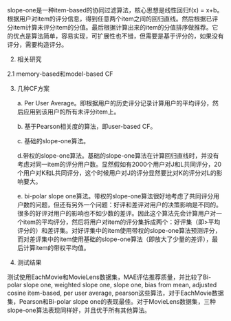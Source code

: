slope-one是一种item-based的协同过滤算法，核心思想是线性回归f(x) = x+b。根据用户对item的评分信息，得到任意两个item之间的回归直线。然后根据已评分item计算未评分item的分值。最后根据计算出来的item的分值排序做推荐。它的优点是算法简单，容易实现，可扩展性也不错，但需要是基于评分的，如果没有评分，需要构造评分。

2. 相关研究

2.1 memory-based和model-based CF

3. 几种CF方案

    a. Per User Average。即根据用户的历史评分记录计算用户的平均评分，然后应用到该用户的所有未评分item上。

    b. 基于Pearson相关度的算法，即user-based CF。

    c. 基础的slope-one算法。

    d.带权的slope-one算法。基础的slope-one算法在计算回归直线时，并没有考虑对同一item的评分用户数。显然假如有2000个用户对J和L共同评分，20个用户对K和L共同评分，这个时候用户对J的评分显然要比对K的评分对L的影响要大。

    e. bi-polar slope one算法。带权的slope-one算法很好地考虑了共同评分用户数的问题，但还有另外一个问题：好评和差评对用户的决策影响是不同的。很多的好评对用户的影响也不如少数的差评。因此这个算法先会计算用户对一个item的平均评分，然后将用户对item的评分集拆成两个：好评集（即>平均评分的）和差评集。对好评集中的item使用带权的slope-one算法预测评分，而对差评集中的item使用基础的slope-one算法（即放大了少量的差评），最后计算item的带权平均值。

4. 测试结果

测试使用EachMovie和MovieLens数据集，MAE评估推荐质量，并比较了Bi-polar slope one, weighted slope one, slope one, bias from mean, adjusted cosine item-based, per user average, pearson这些算法，对于EachMovie数据集，Pearson和Bi-polar slope one的表现最佳。对于MovieLens数据集，三种slope-one算法表现同样好，并且优于所有其他算法。
